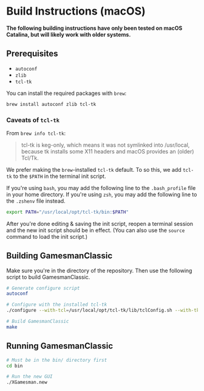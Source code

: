# Build Instructions (macOS)

**The following building instructions have only been tested on macOS Catalina, but will likely work with older systems.**

## Prerequisites

- `autoconf`
- `zlib`
- `tcl-tk`

You can install the required packages with `brew`:

```bash
brew install autoconf zlib tcl-tk
```

### Caveats of `tcl-tk`

From `brew info tcl-tk`:

> tcl-tk is keg-only, which means it was not symlinked into /usr/local, because tk installs some X11 headers and macOS provides an (older) Tcl/Tk.

We prefer making the `brew`-installed `tcl-tk` default. To so this, we add `tcl-tk` to the `$PATH` in the terminal init script.

If you're using `bash`, you may add the following line to the `.bash_profile` file in your home directory. If you're using `zsh`, you may add the following line to the `.zshenv` file instead.

```bash
export PATH="/usr/local/opt/tcl-tk/bin:$PATH"
```

After you're done editing & saving the init script, reopen a terminal session and the new init script should be in effect. (You can also use the `source` command to load the init script.)

## Building GamesmanClassic

Make sure you're in the directory of the repository. Then use the following script to build GamesmanClassic.

```bash
# Generate configure script
autoconf

# Configure with the installed tcl-tk
./configure --with-tcl=/usr/local/opt/tcl-tk/lib/tclConfig.sh --with-tk=/usr/local/opt/tcl-tk/lib/tkConfig.sh

# Build GamesmanClassic
make
```

## Running GamesmanClassic

```bash
# Must be in the bin/ directory first
cd bin

# Run the new GUI
./XGamesman.new
```
